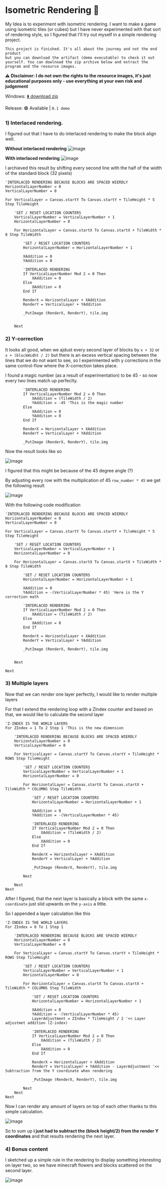 # Isometric Rendering 🧊

My Idea is to experiment with isometric rendering. I want to make a game using isometric tiles (or cubes) but I have never experimented with that sort of rendering style, so I figured that I'll try out myself in a simple rendering project. 

```
This project is finished. It's all about the journey and not the end product 
but you can download the artifact (demo executable) to check it out yourself. You can dowlnoad the zip archive below and extract the program and the resource images.
```

**⚠️ Disclaimer: I do not own the rights to the resource images, it's just educational purposes only - use everything at your own risk and judgement**

Windows: [⬇️ download zip](./dist/demo-program-exe.zip) 

Release: 🟢 Available | `0.1 demo` 


### 1) Interlaced rendering. 

I figured out that I have to do interlaced rendering to make the block align well.

**Without interlaced rendering**
![image](./docs/non-interlaced.png)

**With interlaced rendering**
![image](./docs/interlaced-with-no-y-correction.png)

I archieved this result by shifting every second line with the half of the width of the standard block (32 pixels)

```basic
'INTERLACED RENDERING BECAUSE BLOCKS ARE SPACED WIERDLY
HorizontalLayerNumber = 0
VerticalLayerNumber = 0

For VerticalLayer = Canvas.startY To Canvas.startY + TileHeight * 5 Step TileHeight

    'SET / RESET LOCATION COUNTERS
    VerticalLayerNumber = VerticalLayerNumber + 1
    HorizontalLayerNumber = 0

    For HorizontalLayer = Canvas.startX To Canvas.startX + TileWidth * 8 Step TileWidth

        'SET / RESET LOCATION COUNTERS
        HorizontalLayerNumber = HorizontalLayerNumber + 1

        XAddition = 0
        YAddition = 0

        'INTERLACED RENDERING
        If VerticalLayerNumber Mod 2 = 0 Then
            XAddition = 0
        Else
            XAddition = 0
        End If

        RenderX = HorizontalLayer + XAddition
        RenderY = VerticalLayer + YAddition

        _PutImage (RenderX, RenderY), tile.img


    Next
```

### 2) Y-correction

It looks all good, when we ajdust every second layer of blocks by `x + 32` or `x + (blockWidht / 2)` but there is an excess vertical spacing between the lines that we do not want to see, so I experimented with y corrections in the same control-flow where the X-correction takes place.

I found a magic number (as a result of experimentation) to be 45 - so now every two lines match up perfeclty.

```basic
        'INTERLACED RENDERING
        If VerticalLayerNumber Mod 2 = 0 Then
            XAddition = (TileWidth / 2)
            YAddition = -45 'This is the magic number 
        Else
            XAddition = 0
            YAddition = 0
        End If

        RenderX = HorizontalLayer + XAddition
        RenderY = VerticalLayer + YAddition

        _PutImage (RenderX, RenderY), tile.img
```

Now the result looks like so

![image](./docs/interlaced-with-y-correction-1.png)

I figured that this might be because of the 45 degree angle (?)

By adjusting every row with the multiplication of 45 `row_number * 45` we get the following result

![image](./docs/interlaced-with-y-correction.png)

With the following code modification

```basic
'INTERLACED RENDERING BECAUSE BLOCKS ARE SPACED WIERDLY
HorizontalLayerNumber = 0
VerticalLayerNumber = 0

For VerticalLayer = Canvas.startY To Canvas.startY + TileHeight * 5 Step TileHeight

    'SET / RESET LOCATION COUNTERS
    VerticalLayerNumber = VerticalLayerNumber + 1
    HorizontalLayerNumber = 0

    For HorizontalLayer = Canvas.startX To Canvas.startX + TileWidth * 8 Step TileWidth

        'SET / RESET LOCATION COUNTERS
        HorizontalLayerNumber = HorizontalLayerNumber + 1

        XAddition = 0
        YAddition = -(VerticalLayerNumber * 45) 'Here is the Y correction math

        'INTERLACED RENDERING
        If VerticalLayerNumber Mod 2 = 0 Then
            XAddition = (TileWidth / 2)
        Else
            XAddition = 0
        End If

        RenderX = HorizontalLayer + XAddition
        RenderY = VerticalLayer + YAddition

        _PutImage (RenderX, RenderY), tile.img


    Next

Next
```

### 3) Multiple layers

Now that we can render one layer perfectly, I would like to render multiple layers

For that I extend the rendering loop with a ZIndex counter and based on that, we would like to calculate the second layer

```basic
'Z-INDEX IS THE WORLD LAYERS
For ZIndex = 1 To 2 Step 1 'This is the new dimension

    'INTERLACED RENDERING BECAUSE BLOCKS ARE SPACED WIERDLY
    HorizontalLayerNumber = 0
    VerticalLayerNumber = 0

    For VerticalLayer = Canvas.startY To Canvas.startY + TileHeight * ROWS Step TileHeight

        'SET / RESET LOCATION COUNTERS
        VerticalLayerNumber = VerticalLayerNumber + 1
        HorizontalLayerNumber = 0

        For HorizontalLayer = Canvas.startX To Canvas.startX + TileWidth * COLUMNS Step TileWidth

            'SET / RESET LOCATION COUNTERS
            HorizontalLayerNumber = HorizontalLayerNumber + 1

            XAddition = 0
            YAddition = -(VerticalLayerNumber * 45)

            'INTERLACED RENDERING
            If VerticalLayerNumber Mod 2 = 0 Then
                XAddition = (TileWidth / 2)
            Else
                XAddition = 0
            End If

            RenderX = HorizontalLayer + XAddition
            RenderY = VerticalLayer + YAddition

            _PutImage (RenderX, RenderY), tile.img

        Next

    Next
Next
```

After I figured, that the next layer is basically a block with the same `x-coordinate` just slid upwards on the `y-axis` a little. 

So I appended a layer calculation like this 

```basic
'Z-INDEX IS THE WORLD LAYERS
For ZIndex = 0 To 1 Step 1

    'INTERLACED RENDERING BECAUSE BLOCKS ARE SPACED WIERDLY
    HorizontalLayerNumber = 0
    VerticalLayerNumber = 0

    For VerticalLayer = Canvas.startY To Canvas.startY + TileHeight * ROWS Step TileHeight

        'SET / RESET LOCATION COUNTERS
        VerticalLayerNumber = VerticalLayerNumber + 1
        HorizontalLayerNumber = 0

        For HorizontalLayer = Canvas.startX To Canvas.startX + TileWidth * COLUMNS Step TileWidth

            'SET / RESET LOCATION COUNTERS
            HorizontalLayerNumber = HorizontalLayerNumber + 1

            XAddition = 0
            YAddition = -(VerticalLayerNumber * 45)
            LayerAdjustment = ZIndex * TileHeight / 2 '<< Layer adjustmet addition (Z-index)

            'INTERLACED RENDERING
            If VerticalLayerNumber Mod 2 = 0 Then
                XAddition = (TileWidth / 2)
            Else
                XAddition = 0
            End If

            RenderX = HorizontalLayer + XAddition
            RenderY = VerticalLayer + YAddition - LayerAdjustment '<< Subtraction from the Y coordinate when rendering

            _PutImage (RenderX, RenderY), tile.img

        Next
    Next
Next
```

Now I can render any amount of layers on top of each other thanks to this simple calculation. 

![image](./docs/second-layer.png)

So to sum up **i just had to subtract the (block height/2) from the render Y coordinates** and that results rendering the next layer.

### 4) Bonus content

I sketched up a simple rule in the rendering to display something interesting on layer two, so we have minecraft flowers and blocks scattered on the second layer. 

![image](./docs/bonus-content.png)
